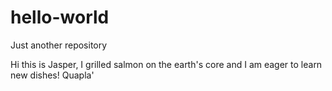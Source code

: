 # hello-world
Just another repository

Hi this is Jasper,
I grilled salmon on the earth's core and I am eager to learn new dishes!
Quapla'
